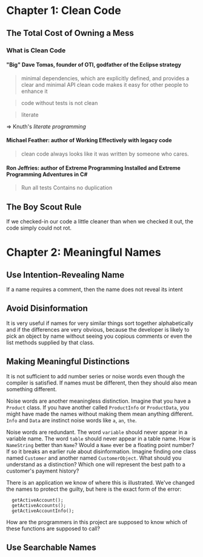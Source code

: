 # Chapter 1: Clean Code
## The Total Cost of Owning a Mess
### What is Clean Code
#### "Big" Dave Tomas, founder of OTI, godfather of the Eclipse strategy
> minimal dependencies, which are explicitly defined, and provides a clear and minimal API
> clean code makes it easy for other people to enhance it

> code without tests is not clean

> literate 

=> Knuth's *literate programming*

#### Michael Feather: author of Working Effectively with legacy code
> clean code always looks like it was written by someone who cares.

#### Ron Jeffries: author of Extreme Programming Installed and Extreme Programming Adventures in C#

> Run all tests
> Contains no duplication
## The Boy Scout Rule
If we checked-in our code a little cleaner than when we checked it out, the code simply could not rot.
 
# Chapter 2: Meaningful Names
## Use Intention-Revealing Name
If a name requires a comment, then the name does not reveal its intent

## Avoid Disinformation
It is very useful if names for very similar things sort together alphabetically and if the differences are very obvious, because the developer is likely to pick an object by name without seeing you copious comments or even the list methods supplied by that class.

## Making Meaningful Distinctions
It is not sufficient to add number series or noise words even though the compiler is satisfied. If names must be different, then they should also mean something different.

Noise words are another meaningless distinction. Imagine that you have a `Product` class. If you have another called `ProductInfo` or `ProductData`, you might have made the names without making them mean anything different. `Info` and `Data` are instinct noise words like `a`, `an`, `the`.

Noise words are redundant. The word `variable` should never appear in a variable name. The word `table` should never appear in a table name. How is `NameString` better than `Name`? Would a `Name` ever be a floating point number? If so it breaks an earlier rule about disinformation. Imagine finding one class named `Customer` and another named `CustomerObject`. What should you understand as a distinction? Which one will represent the best path to a customer's payment history?

There is an application we know of where this is illustrated. We've changed the names to protect the guilty, but here is the exact form of the error:

```
  getActiveAccount();
  getActiveAccounts();
  getActiveAccountInfo();
```
How are the programmers in this project are supposed to know which of these functions are supposed to call?


## Use Searchable Names 

